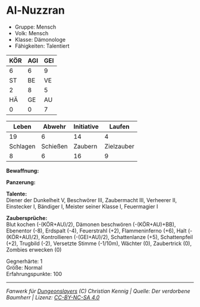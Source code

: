 # Al-Nuzzran  
- Gruppe: Mensch  
- Volk: Mensch  
- Klasse: Dämonologe  
- Fähigkeiten: Talentiert  


| KÖR | AGI | GEI |  
| --- | --- | --- |  
| 6   | 6   | 9   |
| ST  | BE  | VE  |  
| 2   | 8   | 5   |
| HÄ  | GE  | AU  |  
| 0   | 0   | 7   |


| Leben    | Abwehr   | Initiative | Laufen     |
| -------- | -------- | ---------- | ---------- |
| 19       | 6        | 14         | 4          |
| Schlagen | Schießen | Zaubern    | Zielzauber |
| 8        | 6        | 16         | 9          |

**Bewaffnung:**  


**Panzerung:**  


**Talente:**  
Diener der Dunkelheit V, Beschwörer III, Zaubermacht III, Verheerer II, Einstecker I, Bändiger I, Meister seiner Klasse I, Feuermagier I

**Zaubersprüche:**  
Blut kochen (-(KÖR+AU)/2), Dämonen beschwören (-(KÖR+AU)+BB), Ebenentor (-8), Erdspalt (-4), Feuerstrahl (+2), Flammeninferno (+6), Halt (-(KÖR+AU)/2), Kontrollieren (-(GEI+AU)/2), Schattenlanze (+5), Schattenpfeil (+2), Trugbild (-2), Versetzte Stimme (-1/10m), Wächter (0), Zaubertrick (0), Zombies erwecken (0)

Gegnerhärte: 1  
Größe: Normal  
Erfahrungspunkte: 100  



___
*Fanwerk für [Dungeonslayers](https://www.dungeonslayers.net/) (C) Christian Kennig | Quelle: Der verdorbene Baumherr | Lizenz: [CC-BY-NC-SA 4.0](https://creativecommons.org/licenses/by-nc-sa/4.0/deed.de)*
